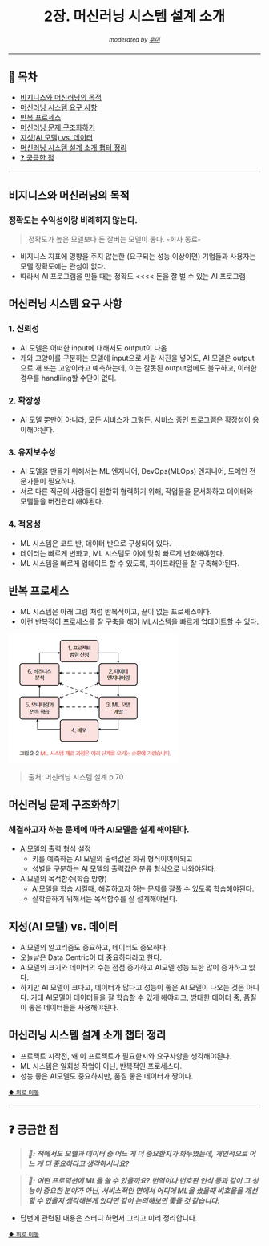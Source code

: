<div align="center">
    <h1>2장. 머신러닝 시스템 설계 소개</h1>
    <sup><i>moderated by <a href="https://github.com/opijae">후미</a></i></sup>
</div>

---

## 📝 목차

- [비지니스와 머신러닝의 목적](#비지니스와-머신러닝의-목적)
- [머신러닝 시스템 요구 사항](#머신러닝-시스템-요구-사항)
- [반복 프로세스](#반복-프로세스)
- [머신러닝 문제 구조화하기](#머신러닝-문제-구조화하기)
- [지성(AI 모델) vs. 데이터](<#지성(AI-모델)-vs.-데이터>)
- [머신러닝 시스템 설계 소개 챕터 정리](#머신러닝-시스템-설계-소개-챕터-정리)
- [❓ 궁금한 점](#-궁금한-점)

---

## 비지니스와 머신러닝의 목적

### 정확도는 수익성이랑 비례하지 않는다.

> 정확도가 높은 모델보다 돈 잘버는 모델이 좋다. -회사 동료-

- 비지니스 지표에 영향을 주지 않는한 (요구되는 성능 이상이면) 기업들과 사용자는 모델 정확도에는 관심이 없다.
- 따라서 AI 프로그램을 만들 때는 정확도 <<<< 돈을 잘 벌 수 있는 AI 프로그램

## 머신러닝 시스템 요구 사항

### 1. 신뢰성

- AI 모델은 어떠한 input에 대해서도 output이 나옴
- 개와 고양이를 구분하는 모델에 input으로 사람 사진을 넣어도, AI 모델은 output으로 개 또는 고양이라고 예측하는데, 이는 잘못된 output임에도 불구하고, 이러한 경우를 handliing할 수단이 없다.

### 2. 확장성

- AI 모델 뿐만이 아니라, 모든 서비스가 그렇든. 서비스 중인 프로그램은 확장성이 용이해야된다.

### 3. 유지보수성

- AI 모델을 만들기 위해서는 ML 엔지니어, DevOps(MLOps) 엔지니어, 도메인 전문가들이 필요하다.
- 서로 다른 직군의 사람들이 원할히 협력하기 위해, 작업물을 문서화하고 데이터와 모델들을 버전관리 해야된다.

### 4. 적응성

- ML 시스템은 코드 반, 데이터 반으로 구성되어 있다.
- 데이터는 빠르게 변화고, ML 시스템도 이에 맞춰 빠르게 변화해야한다.
- ML 시스템을 빠르게 업데이트 할 수 있도록, 파이프라인을 잘 구축해야된다.

## 반복 프로세스

- ML 시스템은 아래 그림 처럼 반복적이고, 끝이 없는 프로세스이다.
- 이런 반복적이 프로세스를 잘 구축을 해야 ML시스템을 빠르게 업데이트할 수 있다.

![머신러닝 시스템 설계](./img/ch02/ml-system-development.png)

> 출처: 머신러닝 시스템 설계 p.70

## 머신러닝 문제 구조화하기

### 해결하고자 하는 문제에 따라 AI모델을 설계 해야된다.

- AI모델의 출력 형식 설정
  - 키를 예측하는 AI 모델의 출력값은 회귀 형식이여야되고
  - 성별을 구분하는 AI 모델의 출력값은 분류 형식으로 나와야된다.
- AI모델의 목적함수(학습 방향)
  - AI모델을 학습 시킬때, 해결하고자 하는 문제를 잘풀 수 있도록 학습해야된다.
  - 잘학습하기 위해서는 목적함수를 잘 설계해야된다.

## 지성(AI 모델) vs. 데이터

- AI모델의 알고리즘도 중요하고, 데이터도 중요하다.
- 오늘날은 Data Centric이 더 중요하다라고 한다.
- AI모델의 크기와 데이터의 수는 점점 증가하고 AI모델 성능 또한 많이 증가하고 있다.
- 하지만 AI 모델이 크다고, 데이터가 많다고 성능이 좋은 AI 모델이 나오는 것은 아니다. 거대 AI모델이 데이터들을 잘 학습할 수 있게 해야되고, 방대한 데이터 중, 품질이 좋은 데이터들을 사용해야된다.

## 머신러닝 시스템 설계 소개 챕터 정리

- 프로젝트 시작전, 왜 이 프로젝트가 필요한지와 요구사항을 생각해야된다.
- ML 시스템은 일회성 작업이 아닌, 반복적인 프로세스다.
- 성능 좋은 AI모델도 중요하지만, 품질 좋은 데이터가 짱이다.

<sup><a href="#-목차">⬆️ 위로 이동</a></sup>

---

## ❓ 궁금한 점

> <strong><i>🐧: 책에서도 모델과 데이터 중 어느 게 더 중요한지가 화두였는데, 개인적으로 어느 게 더 중요하다고 생각하시나요?</i></strong>  

> <strong><i>🐤: 어떤 프로덕션에 ML을 쓸 수 있을까요? 번역이나 번호판 인식 등과 같이 그 성능이 중요한 분야가 아닌, 서비스적인 면에서 어디에 ML을 썼을때 비효율을 개선할 수 있을지 생각해본게 있다면 같이 논의해보면 좋을 것 같습니다.</i></strong>

- 답변에 관련된 내용은 스터디 하면서 그리고 미리 정리합니다.

<sup><a href="#-목차">⬆️ 위로 이동</a></sup>
